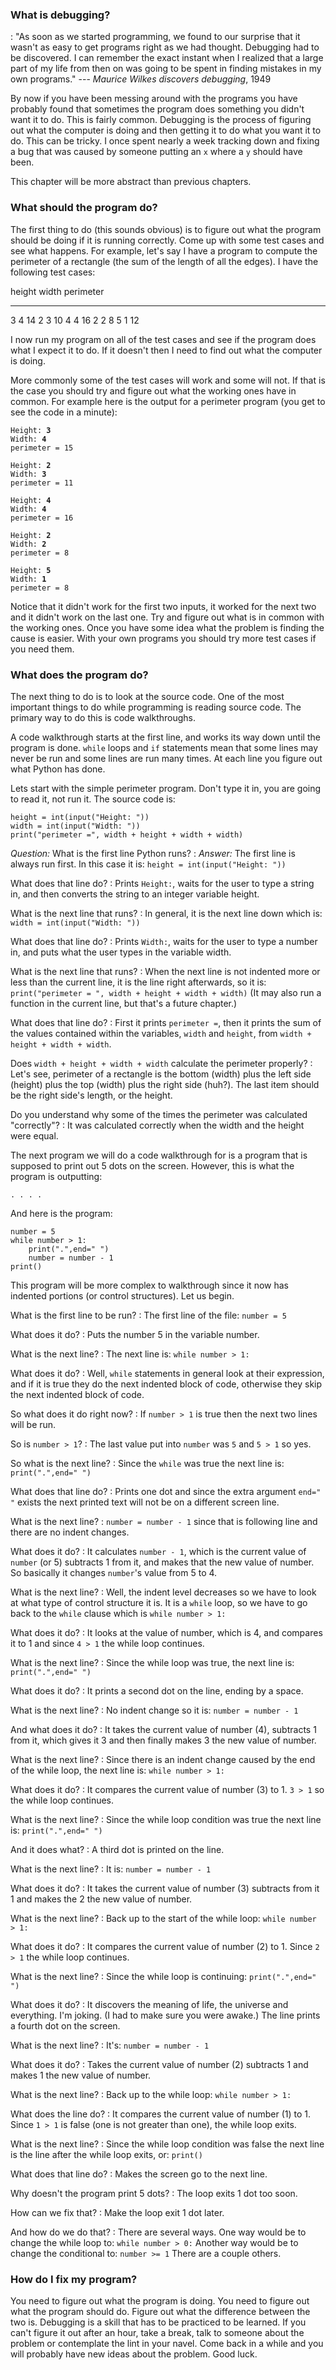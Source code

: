 ### What is debugging?

:   \"As soon as we started programming, we found to our surprise that
    it wasn\'t as easy to get programs right as we had thought.
    Debugging had to be discovered. I can remember the exact instant
    when I realized that a large part of my life from then on was going
    to be spent in finding mistakes in my own programs.\" --- *Maurice
    Wilkes discovers debugging*, 1949

By now if you have been messing around with the programs you have
probably found that sometimes the program does something you didn\'t
want it to do. This is fairly common. Debugging is the process of
figuring out what the computer is doing and then getting it to do what
you want it to do. This can be tricky. I once spent nearly a week
tracking down and fixing a bug that was caused by someone putting an `x`
where a `y` should have been.

This chapter will be more abstract than previous chapters.

### What should the program do?

The first thing to do (this sounds obvious) is to figure out what the
program should be doing if it is running correctly. Come up with some
test cases and see what happens. For example, let\'s say I have a
program to compute the perimeter of a rectangle (the sum of the length
of all the edges). I have the following test cases:

  height   width   perimeter
  -------- ------- -----------
  3        4       14
  2        3       10
  4        4       16
  2        2       8
  5        1       12
                   

I now run my program on all of the test cases and see if the program
does what I expect it to do. If it doesn\'t then I need to find out what
the computer is doing.

More commonly some of the test cases will work and some will not. If
that is the case you should try and figure out what the working ones
have in common. For example here is the output for a perimeter program
(you get to see the code in a minute):

`Height: `**`3`**\
`Width: `**`4`**\
`perimeter = 15`

`Height: `**`2`**\
`Width: `**`3`**\
`perimeter = 11`

`Height: `**`4`**\
`Width: `**`4`**\
`perimeter = 16`

`Height: `**`2`**\
`Width: `**`2`**\
`perimeter = 8`

`Height: `**`5`**\
`Width: `**`1`**\
`perimeter = 8`

Notice that it didn\'t work for the first two inputs, it worked for the
next two and it didn\'t work on the last one. Try and figure out what is
in common with the working ones. Once you have some idea what the
problem is finding the cause is easier. With your own programs you
should try more test cases if you need them.

### What does the program do?

The next thing to do is to look at the source code. One of the most
important things to do while programming is reading source code. The
primary way to do this is code walkthroughs.

A code walkthrough starts at the first line, and works its way down
until the program is done. `while` loops and `if` statements mean that
some lines may never be run and some lines are run many times. At each
line you figure out what Python has done.

Lets start with the simple perimeter program. Don\'t type it in, you are
going to read it, not run it. The source code is:

``` {.python}
height = int(input("Height: "))
width = int(input("Width: "))
print("perimeter =", width + height + width + width)
```

*Question:* What is the first line Python runs?
:   *Answer:* The first line is always run first. In this case it is:
    `height = int(input("Height: "))`

What does that line do?
:   Prints `Height:`, waits for the user to type a string in, and then
    converts the string to an integer variable height.

What is the next line that runs?
:   In general, it is the next line down which is:
    `width = int(input("Width: "))`

What does that line do?
:   Prints `Width:`, waits for the user to type a number in, and puts
    what the user types in the variable width.

What is the next line that runs?
:   When the next line is not indented more or less than the current
    line, it is the line right afterwards, so it is:
    `print("perimeter = ", width + height + width + width)` (It may also
    run a function in the current line, but that\'s a future chapter.)

What does that line do?
:   First it prints `perimeter =`, then it prints the sum of the values
    contained within the variables, `width` and `height`, from
    `width + height + width + width`.

Does `width + height + width + width` calculate the perimeter properly?
:   Let\'s see, perimeter of a rectangle is the bottom (width) plus the
    left side (height) plus the top (width) plus the right side (huh?).
    The last item should be the right side\'s length, or the height.

Do you understand why some of the times the perimeter was calculated \"correctly\"?
:   It was calculated correctly when the width and the height were
    equal.

The next program we will do a code walkthrough for is a program that is
supposed to print out 5 dots on the screen. However, this is what the
program is outputting:

`. . . . `

And here is the program:

``` {.python}
number = 5
while number > 1:
    print(".",end=" ")
    number = number - 1
print()
```

This program will be more complex to walkthrough since it now has
indented portions (or control structures). Let us begin.

What is the first line to be run?
:   The first line of the file: `number = 5`

What does it do?
:   Puts the number 5 in the variable number.

What is the next line?
:   The next line is: `while number > 1:`

What does it do?
:   Well, `while` statements in general look at their expression, and if
    it is true they do the next indented block of code, otherwise they
    skip the next indented block of code.

So what does it do right now?
:   If `number > 1` is true then the next two lines will be run.

So is `number > 1`?
:   The last value put into `number` was `5` and `5 > 1` so yes.

So what is the next line?
:   Since the `while` was true the next line is: `print(".",end=" ")`

What does that line do?
:   Prints one dot and since the extra argument `end=" "` exists the
    next printed text will not be on a different screen line.

What is the next line?
:   `number = number - 1` since that is following line and there are no
    indent changes.

What does it do?
:   It calculates `number - 1`, which is the current value of `number`
    (or 5) subtracts 1 from it, and makes that the new value of number.
    So basically it changes `number`\'s value from 5 to 4.

What is the next line?
:   Well, the indent level decreases so we have to look at what type of
    control structure it is. It is a `while` loop, so we have to go back
    to the `while` clause which is `while number > 1:`

What does it do?
:   It looks at the value of number, which is 4, and compares it to 1
    and since `4 > 1` the while loop continues.

What is the next line?
:   Since the while loop was true, the next line is:
    `print(".",end=" ")`

What does it do?
:   It prints a second dot on the line, ending by a space.

What is the next line?
:   No indent change so it is: `number = number - 1`

And what does it do?
:   It takes the current value of number (4), subtracts 1 from it, which
    gives it 3 and then finally makes 3 the new value of number.

What is the next line?
:   Since there is an indent change caused by the end of the while loop,
    the next line is: `while number > 1:`

What does it do?
:   It compares the current value of number (3) to 1. `3 > 1` so the
    while loop continues.

What is the next line?
:   Since the while loop condition was true the next line is:
    `print(".",end=" ")`

And it does what?
:   A third dot is printed on the line.

What is the next line?
:   It is: `number = number - 1`

What does it do?
:   It takes the current value of number (3) subtracts from it 1 and
    makes the 2 the new value of number.

What is the next line?
:   Back up to the start of the while loop: `while number > 1:`

What does it do?
:   It compares the current value of number (2) to 1. Since `2 > 1` the
    while loop continues.

What is the next line?
:   Since the while loop is continuing: `print(".",end=" ")`

What does it do?
:   It discovers the meaning of life, the universe and everything. I\'m
    joking. (I had to make sure you were awake.) The line prints a
    fourth dot on the screen.

What is the next line?
:   It\'s: `number = number - 1`

What does it do?
:   Takes the current value of number (2) subtracts 1 and makes 1 the
    new value of number.

What is the next line?
:   Back up to the while loop: `while number > 1:`

What does the line do?
:   It compares the current value of number (1) to 1. Since `1 > 1` is
    false (one is not greater than one), the while loop exits.

What is the next line?
:   Since the while loop condition was false the next line is the line
    after the while loop exits, or: `print()`

What does that line do?
:   Makes the screen go to the next line.

Why doesn\'t the program print 5 dots?
:   The loop exits 1 dot too soon.

How can we fix that?
:   Make the loop exit 1 dot later.

And how do we do that?
:   There are several ways. One way would be to change the while loop
    to: `while number > 0:` Another way would be to change the
    conditional to: `number >= 1` There are a couple others.

### How do I fix my program?

You need to figure out what the program is doing. You need to figure out
what the program should do. Figure out what the difference between the
two is. Debugging is a skill that has to be practiced to be learned. If
you can\'t figure it out after an hour, take a break, talk to someone
about the problem or contemplate the lint in your navel. Come back in a
while and you will probably have new ideas about the problem. Good luck.

